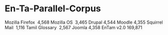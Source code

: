 # En-Ta-Parallel-Corpus

Mozilla Firefox 		4,568
Mozilla OS 				3,465
Drupal 					4,544
Moodle 					4,355
Squirrel Mail 			1,116
Tamil Glossary 			2,567
Joomla 					4,358
EnTam v2.0 				169,871
